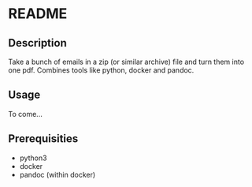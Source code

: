 # README

## Description

Take a bunch of emails in a zip (or similar archive) file and turn them into one pdf. Combines tools like python, docker and pandoc.

## Usage

To come...

## Prerequisities

- python3
- docker
- pandoc (within docker)
